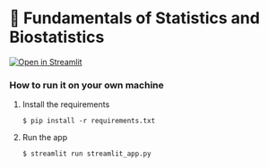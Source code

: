 # 🎈 Fundamentals of Statistics and Biostatistics

[![Open in Streamlit](https://static.streamlit.io/badges/streamlit_badge_black_white.svg)](https://wubiostatistics.streamlit.app/)

### How to run it on your own machine

1. Install the requirements

   ```
   $ pip install -r requirements.txt
   ```

2. Run the app

   ```
   $ streamlit run streamlit_app.py
   ```
